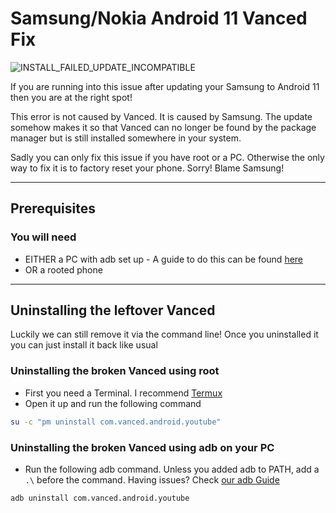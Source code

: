 # Samsung/Nokia Android 11 Vanced Fix

![INSTALL_FAILED_UPDATE_INCOMPATIBLE](../Assets/SamsungIssue.jpg)

If you are running into this issue after updating your Samsung to Android 11 then you are at the right spot!

This error is not caused by Vanced. It is caused by Samsung. The update somehow makes it so that Vanced can no longer be found by the package manager but is still installed somewhere in your system.

Sadly you can only fix this issue if you have root or a PC. Otherwise the only way to fix it is to factory reset your phone. Sorry! Blame Samsung!

___

## Prerequisites

### You will need

- EITHER a PC with adb set up - A guide to do this can be found [here](./SettingUpAdb.md)
- OR a rooted phone

___

## Uninstalling the leftover Vanced

Luckily we can still remove it via the command line! Once you uninstalled it you can just install it back like usual

### Uninstalling the broken Vanced using root

- First you need a Terminal. I recommend [Termux](https://play.google.com/store/apps/details?id=com.termux)
- Open it up and run the following command

```bash
su -c "pm uninstall com.vanced.android.youtube"
```

### Uninstalling the broken Vanced using adb on your PC

- Run the following adb command. Unless you added adb to PATH, add a `.\` before the command. Having issues? Check [our adb Guide](./SettingUpAdb.md#getting-started-using-adb)

```bash
adb uninstall com.vanced.android.youtube
```
